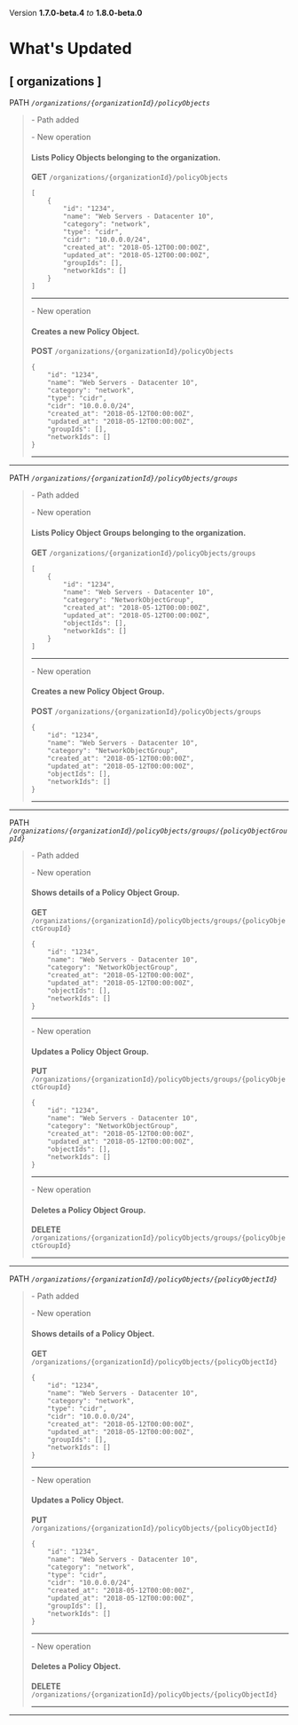 Version **1.7.0-beta.4** _to_ **1.8.0-beta.0**

What's Updated
==============

\[ organizations \]
-------------------

PATH _`/organizations/{organizationId}/policyObjects`_

> \- Path added  
>   
> \- New operation
> 
> #### Lists Policy Objects belonging to the organization.
> 
> **GET** `/organizations/{organizationId}/policyObjects`  
> 
>     [
>         {
>             "id": "1234",
>             "name": "Web Servers - Datacenter 10",
>             "category": "network",
>             "type": "cidr",
>             "cidr": "10.0.0.0/24",
>             "created_at": "2018-05-12T00:00:00Z",
>             "updated_at": "2018-05-12T00:00:00Z",
>             "groupIds": [],
>             "networkIds": []
>         }
>     ]
> 
> * * *
> 
>   
> \- New operation
> 
> #### Creates a new Policy Object.
> 
> **POST** `/organizations/{organizationId}/policyObjects`  
> 
>     {
>         "id": "1234",
>         "name": "Web Servers - Datacenter 10",
>         "category": "network",
>         "type": "cidr",
>         "cidr": "10.0.0.0/24",
>         "created_at": "2018-05-12T00:00:00Z",
>         "updated_at": "2018-05-12T00:00:00Z",
>         "groupIds": [],
>         "networkIds": []
>     }
> 
> * * *

* * *

PATH _`/organizations/{organizationId}/policyObjects/groups`_

> \- Path added  
>   
> \- New operation
> 
> #### Lists Policy Object Groups belonging to the organization.
> 
> **GET** `/organizations/{organizationId}/policyObjects/groups`  
> 
>     [
>         {
>             "id": "1234",
>             "name": "Web Servers - Datacenter 10",
>             "category": "NetworkObjectGroup",
>             "created_at": "2018-05-12T00:00:00Z",
>             "updated_at": "2018-05-12T00:00:00Z",
>             "objectIds": [],
>             "networkIds": []
>         }
>     ]
> 
> * * *
> 
>   
> \- New operation
> 
> #### Creates a new Policy Object Group.
> 
> **POST** `/organizations/{organizationId}/policyObjects/groups`  
> 
>     {
>         "id": "1234",
>         "name": "Web Servers - Datacenter 10",
>         "category": "NetworkObjectGroup",
>         "created_at": "2018-05-12T00:00:00Z",
>         "updated_at": "2018-05-12T00:00:00Z",
>         "objectIds": [],
>         "networkIds": []
>     }
> 
> * * *

* * *

PATH _`/organizations/{organizationId}/policyObjects/groups/{policyObjectGroupId}`_

> \- Path added  
>   
> \- New operation
> 
> #### Shows details of a Policy Object Group.
> 
> **GET** `/organizations/{organizationId}/policyObjects/groups/{policyObjectGroupId}`  
> 
>     {
>         "id": "1234",
>         "name": "Web Servers - Datacenter 10",
>         "category": "NetworkObjectGroup",
>         "created_at": "2018-05-12T00:00:00Z",
>         "updated_at": "2018-05-12T00:00:00Z",
>         "objectIds": [],
>         "networkIds": []
>     }
> 
> * * *
> 
>   
> \- New operation
> 
> #### Updates a Policy Object Group.
> 
> **PUT** `/organizations/{organizationId}/policyObjects/groups/{policyObjectGroupId}`  
> 
>     {
>         "id": "1234",
>         "name": "Web Servers - Datacenter 10",
>         "category": "NetworkObjectGroup",
>         "created_at": "2018-05-12T00:00:00Z",
>         "updated_at": "2018-05-12T00:00:00Z",
>         "objectIds": [],
>         "networkIds": []
>     }
> 
> * * *
> 
>   
> \- New operation
> 
> #### Deletes a Policy Object Group.
> 
> **DELETE** `/organizations/{organizationId}/policyObjects/groups/{policyObjectGroupId}`  
> 
> * * *

* * *

PATH _`/organizations/{organizationId}/policyObjects/{policyObjectId}`_

> \- Path added  
>   
> \- New operation
> 
> #### Shows details of a Policy Object.
> 
> **GET** `/organizations/{organizationId}/policyObjects/{policyObjectId}`  
> 
>     {
>         "id": "1234",
>         "name": "Web Servers - Datacenter 10",
>         "category": "network",
>         "type": "cidr",
>         "cidr": "10.0.0.0/24",
>         "created_at": "2018-05-12T00:00:00Z",
>         "updated_at": "2018-05-12T00:00:00Z",
>         "groupIds": [],
>         "networkIds": []
>     }
> 
> * * *
> 
>   
> \- New operation
> 
> #### Updates a Policy Object.
> 
> **PUT** `/organizations/{organizationId}/policyObjects/{policyObjectId}`  
> 
>     {
>         "id": "1234",
>         "name": "Web Servers - Datacenter 10",
>         "category": "network",
>         "type": "cidr",
>         "cidr": "10.0.0.0/24",
>         "created_at": "2018-05-12T00:00:00Z",
>         "updated_at": "2018-05-12T00:00:00Z",
>         "groupIds": [],
>         "networkIds": []
>     }
> 
> * * *
> 
>   
> \- New operation
> 
> #### Deletes a Policy Object.
> 
> **DELETE** `/organizations/{organizationId}/policyObjects/{policyObjectId}`  
> 
> * * *

* * *